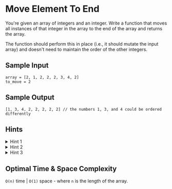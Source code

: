 # Move Element To End

You're given an array of integers and an integer. Write a function that moves all instances of that integer in the array to the end of the array and returns the array.

The function should perform this in place (i.e., it should mutate the input array) and doesn't need to maintain the order of the other integers.

## Sample Input

```plaintext
array = [2, 1, 2, 2, 2, 3, 4, 2]
to_move = 2
```

## Sample Output

```plaintext
[1, 3, 4, 2, 2, 2, 2, 2] // the numbers 1, 3, and 4 could be ordered differently
```

## Hints

<details>
<summary>Hint 1</summary>

You can solve this problem in linear time.

</details>

<details>
<summary>Hint 2</summary>

In view of Hint #1, you can solve this problem without sorting the input array. Try setting two pointers at the start and end of the array, respectively, and progressively moving them inwards.

</details>

<details>
<summary>Hint 3</summary>

Following Hint #2, set two pointers at the start and end of the array, respectively. Move the right pointer inwards so long as it points to the integer to move, and move the left pointer inwards so long as it doesn't point to the integer to move. When both pointers aren't moving, swap their values in place. Repeat this process until the pointers pass each other.

</details>

## Optimal Time & Space Complexity

`O(n)` time | `O(1)` space - where `n` is the length of the array.
